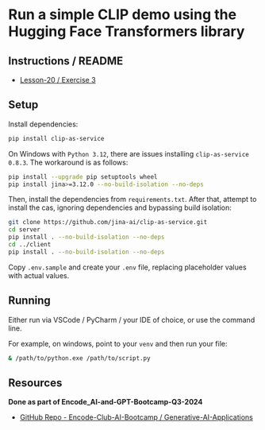 # Run a simple CLIP demo using the Hugging Face Transformers library

## Instructions / README
* [Lesson-20 / Exercise 3](https://github.com/Encode-Club-AI-Bootcamp/Generative-AI-Applications/tree/main/Lesson-20#multimodal-models-with-computer-vision)

## Setup

Install dependencies:

```bash
pip install clip-as-service
```

On Windows with `Python 3.12`, there are issues installing `clip-as-service 0.8.3`.
The workaround is as follows:

```bash
pip install --upgrade pip setuptools wheel
pip install jina>=3.12.0 --no-build-isolation --no-deps
```

Then, install the dependencies from `requirements.txt`.
After that, attempt to install the cas, ignoring dependencies and bypassing build isolation:

```bash
git clone https://github.com/jina-ai/clip-as-service.git
cd server
pip install . --no-build-isolation --no-deps
cd ../client
pip install . --no-build-isolation --no-deps
```

Copy `.env.sample` and create your `.env` file, replacing placeholder values with actual values.

## Running
Either run via VSCode / PyCharm / your IDE of choice, or use the command line.

For example, on windows, point to your `venv` and then run your file:

```bash
& /path/to/python.exe /path/to/script.py
```

## Resources

**Done as part of Encode_AI-and-GPT-Bootcamp-Q3-2024**

* [GitHub Repo - Encode-Club-AI-Bootcamp / Generative-AI-Applications](https://github.com/Encode-Club-AI-Bootcamp/Generative-AI-Applications)